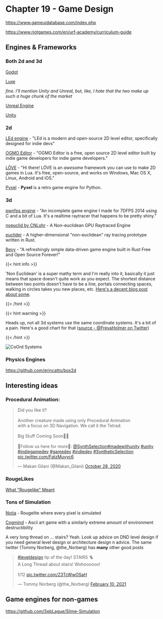 # Chapter 19 - Game Design

https://www.gameuidatabase.com/index.php

https://www.riotgames.com/en/urf-academy/curriculum-guide

## Engines & Frameworks

### Both 2d and 3d

[Godot](https://godotengine.org/features)

[Luxe](https://luxeengine.com)

*fine. I'll mention Unity and Unreal, but, like, I hate that the two make up such a huge chunk of the market*

[Unreal Engine](https://www.unrealengine.com/en-US/)

[Unity](https://unity.com)

### 2d

[LEd engine](https://deepnight.itch.io/led) - "LEd is a modern and open-source 2D level editor, specifically designed for indie devs"

[OGMO Editor](https://ogmoeditor.itch.io/editor) - "OGMO Editor is a free, open source 2D level editor built by indie game developers for indie game developers."

[LÖVE](https://love2d.org) - "Hi there! LÖVE is an *awesome* framework you can use to make 2D games in Lua. It's free, open-source, and works on Windows, Mac OS X, Linux, Android and iOS."

[Pyxel](https://github.com/kitao/pyxel) - **Pyxel** is a retro game engine for Python.

### 3d

[pwnfps engine](https://fanzyflani.itch.io/pwnfps-engine) - "An incomplete game engine I made for 7DFPS 2014 using C and a bit of Lua. It's a realtime raytracer that happens to be pretty shiny."

[noeuclid by CNLohr](https://github.com/cnlohr/noeuclid) - A Non-euclidean GPU Raytraced Engine

[euclider](https://github.com/Limeth/euclider) - A higher-dimensional "non-euclidean" ray tracing prototype written in Rust.

[Bevy](https://bevyengine.org/news/bevy-0-3/) - "A refreshingly simple data-driven game engine built in Rust
Free and Open Source Forever!"

{{< hint info >}}

'Non Euclidean' is a super mathy term and I'm really into it, basically it just means that space doesn't quite work as you expect. The shortest distance between two points doesn't have to be a line, portals connecting spaces, walking in circles takes you new places, etc. [Here's a decent blog post about some](https://zenorogue.medium.com/non-euclidean-geometry-and-games-fb46989320d4).

{{< /hint >}}



{{< hint warning >}}

Heads up, not all 3d systems use the same coordinate systems. It's a bit of a pain. Here's a good chart for that ([source - @FreyaHolmer on Twitter](https://twitter.com/FreyaHolmer/status/1325556229410861056/photo/1))

{{< /hint >}}

![CoOrd Systems](../../../../../../coordinatesystems.jpeg)



### Physics Engines

https://github.com/erincatto/box2d


## Interesting ideas

### Procedural Animation:

<blockquote class="twitter-tweet"><p lang="en" dir="ltr">Did you like it?<br><br>Another creature made using only Procedural Animation<br>with a focus on 3D Navigation. We call it the Tetrad.<br><br>Big Stuff Coming Soon👀👀<br><br>🧬Follow us here for more🧬: <a href="https://twitter.com/SynthSelection?ref_src=twsrc%5Etfw">@SynthSelection</a><a href="https://twitter.com/hashtag/madewithunity?src=hash&amp;ref_src=twsrc%5Etfw">#madewithunity</a> <a href="https://twitter.com/hashtag/unity?src=hash&amp;ref_src=twsrc%5Etfw">#unity</a> <a href="https://twitter.com/hashtag/indiegamedev?src=hash&amp;ref_src=twsrc%5Etfw">#indiegamedev</a> <a href="https://twitter.com/hashtag/gamedev?src=hash&amp;ref_src=twsrc%5Etfw">#gamedev</a> <a href="https://twitter.com/hashtag/indiedev?src=hash&amp;ref_src=twsrc%5Etfw">#indiedev</a> <a href="https://twitter.com/hashtag/SyntheticSelection?src=hash&amp;ref_src=twsrc%5Etfw">#SyntheticSelection</a> <a href="https://t.co/FatzMuyyc6">pic.twitter.com/FatzMuyyc6</a></p>&mdash; Makan Gilani (@Makan_Gilani) <a href="https://twitter.com/Makan_Gilani/status/1321495500575641602?ref_src=twsrc%5Etfw">October 28, 2020</a></blockquote> <script async src="https://platform.twitter.com/widgets.js" charset="utf-8"></script>

### RougeLikes

[What "Rougelike" Meant](https://zenorogue.medium.com/what-roguelike-meant-fb8b0e1601a)

### Tons of Simulation

[Notia](https://noitagame.com) - Rougelite where every pixel is simulated

[Cogmind](https://www.gridsagegames.com/cogmind/) - Ascii art game with a similarly extreme amount of environment destructibility

A very long thread on ... stairs? Yeah. Look up advice on DND level design if you need general level design or architecture design n advice. The same twitter (Tommy Norberg, @the_Norberg) has **many** other good posts

<blockquote class="twitter-tweet"><p lang="en" dir="ltr"><a href="https://twitter.com/hashtag/leveldesign?src=hash&amp;ref_src=twsrc%5Etfw">#leveldesign</a> tip of the day! STAIRS 🪜<br>A Long Thread about stairs! Wohoooooo!<br><br>1/12 <a href="https://t.co/Z3TcWwOSaH">pic.twitter.com/Z3TcWwOSaH</a></p>&mdash; Tommy Norberg (@the_Norberg) <a href="https://twitter.com/the_Norberg/status/1359516288087973888?ref_src=twsrc%5Etfw">February 10, 2021</a></blockquote> <script async src="https://platform.twitter.com/widgets.js" charset="utf-8"></script>

## Game engines for non-games

https://github.com/SebLague/Slime-Simulation

